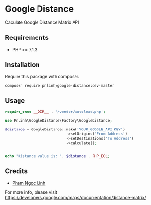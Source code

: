 # Google Distance
Caculate Google Distance Matrix API

## Requirements

- PHP >= 7.1.3

## Installation

Require this package with composer.

```bash
composer require pnlinh/google-distance:dev-master
```

## Usage

```php
require_once __DIR__ . '/vendor/autoload.php';

use Pnlinh\GoogleDistance\Factory\GoogleDistance;

$distance = GoogleDistance::make('YOUR_GOOGLE_API_KEY')
                            ->setOrigins('From Address')
                            ->setDestinations('To Address')
                            ->calculate();


echo "Distance value is: ". $distance . PHP_EOL;
```

## Credits

- [Pham Ngoc Linh](https://github.com/pnlinh)

For more info, please visit https://developers.google.com/maps/documentation/distance-matrix/
